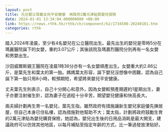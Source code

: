 ```yaml
---
layout: post
title: 元旦嬰父母冀女兒平安健康　用政府2萬元津貼買嬰兒保險
date: 2024-01-01 13:34:04.000000000 +08:00
link: https://news.rthk.hk/rthk/ch/component/k2/1734508-20240101.htm
categories: rthk
---
```


踏入2024年凌晨，至少有4名嬰兒在公立醫院出生。最先出生的嬰兒是零時5分在瑪麗醫院誕下的女嬰，重約3.07公斤；其後該院及瑪嘉烈醫院分別再有一名女嬰和男嬰出生。

沙田威爾斯親王醫院在凌晨1時36分亦有一名女嬰順產出生。女嬰重大約2.86公斤，是葉先生和葉太的第一胎。媽媽葉太形容，誕下嬰兒沒想像中困難，認為自己誕下第一胎只用8小時，較預期短，希望將來嬰兒平安健康。

丈夫葉先生則表示，自己十分開心和意外，因為女嬰較預產期遲約1星期出生，妻子亦要注射催生針，認為妻子在過程十分辛苦，期望嬰兒健康和快高長大。

兩夫婦計劃再生育一名嬰兒，葉先生指，雖然政府有措施讓新生嬰兒家庭優先揀居屋，但自己本身已住私樓，認為措施對他幫助不大；葉太指，計劃將政府鼓勵生育的2萬元津貼為嬰兒購買保險，她認為，嬰兒出生後的日用品消耗是最大開支，建議政府可以仿效其他地區，以每月補貼至指定年齡的方式，比一筆過發放津貼好。
